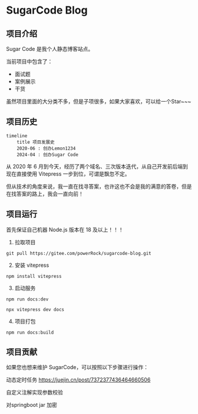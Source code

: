 # SugarCode Blog

## 项目介绍

Sugar Code 是我个人静态博客站点。

当前项目中包含了：
* 面试题
* 案例展示
* 干货

虽然项目里面的大分类不多，但是子项很多，如果大家喜欢，可以给一个Star~~~

## 项目历史

```mermaid
timeline
    title 项目发展史
    2020-06 : 创办Lemon1234
    2024-04 : 创办Sugar Code
```

从 2020 年 6 月到今天，经历了两个域名、三次版本迭代，从自己开发前后端到现在直接使用 Vitepress 一步到位，可谓是飘忽不定。

但从技术的角度来说，我一直在找寻答案，也许这也不会是我的满意的答卷，但是在找答案的路上，我会一直向前！

## 项目运行

首先保证自己机器 Node.js 版本在 18 及以上！！！

1. 拉取项目

```
git pull https://gitee.com/powerRock/sugarcode-blog.git
```

2. 安装 vitepress

```
npm install vitepress
```

3. 启动服务

```
npm run docs:dev

npx vitepress dev docs
```

4. 项目打包

```
npm run docs:build
```

## 项目贡献

如果您也想来维护 SugarCode，可以按照以下步骤进行操作：


动态定时任务
https://juejin.cn/post/7372377436464660506

自定义注解实现参数校验

对springboot jar 加密

